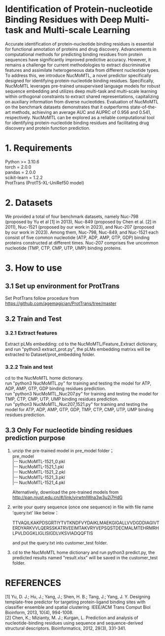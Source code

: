 # Identification of Protein-nucleotide Binding Residues with Deep Multi-task and Multi-scale Learning

Accurate identification of protein-nucleotide binding residues is essential for functional annotation of proteins and drug discovery. Advancements in computational methods for predicting binding residues from protein sequences have significantly improved predictive accuracy. However, it remains a challenge for current methodologies to extract discriminative features and assimilate heterogeneous data from different nucleotide types. To address this, we introduce NucMoMTL, a novel predictor specifically designed for identifying protein-nucleotide binding residues. Specifically, NucMoMTL leverages pre-trained unsupervised language models for robust sequence embedding and utilizes deep multi-task and multi-scale learning within orthogonal constraints to extract shared representations, capitalizing on auxiliary information from diverse nucleotides. Evaluation of NucMoMTL on the benchmark datasets demonstrates that it outperforms state-of-the-art methods, achieving an average AUC and AUPRC of 0.956 and 0.541, respectively. NucMoMTL can be explored as a reliable computational tool for identifying protein-nucleotide binding residues and facilitating drug discovery and protein function prediction. 

# 1. Requirements
Python >= 3.10.6   
torch = 2.0.0   
pandas = 2.0.0   
scikit-learn = 1.2.2   
ProtTrans (ProtT5-XL-UniRef50 model)

# 2. Datasets
We provided a total of four benchmark datasets, namely Nuc-798 (proposed by Yu et al [1] in 2013), Nuc-849 (proposed by Chen et al. [2] in 2011), Nuc-1521 (proposed by our work in 2023), and Nuc-207 (proposed by our work in 2023). Among them, Nuc-798, Nuc-849, and Nuc-1521 each consist of five common nucleotide (ATP, ADP, AMP, GTP, GDP) binding proteins constructed at different times. Nuc-207 comprises five uncommon nucleotide (TMP, CTP, CMP, UTP, UMP) binding proteins.

# 3. How to use

## 3.1 Set up environment for ProtTrans
Set ProtTrans follow procedure from https://github.com/agemagician/ProtTrans/tree/master

## 3.2 Train and Test   

### 3.2.1 Extract features
Extract pLMs embedding: cd to the NucMoMTL/Feature_Extract dictionary, and run "python3 extract_prot.py", the pLMs embedding matrixs will be extracted to Dataset/prot_embedding folder.
### 3.2.2 Train and test
cd to the NucMoMTL home dictionary.  
run "python3 NucMoMTL.py" for training and testing the model for ATP, ADP, AMP, GTP, GDP binding residues prediction.  
run "python3 NucMoMTL_Nuc207.py" for training and testing the model for TMP, CTP, CMP, UTP, UMP binding residues prediction.  
run "python3 NucMoMTL_Nuc207_1521.py" for training and testing the model for ATP, ADP, AMP, GTP, GDP, TMP, CTP, CMP, UTP, UMP binding residues prediction.  

## 3.3 Only For nucleotide binding residues prediction purpose

1. unzip the pre-trained model in pre_model folder；  
   pre_model  
   |--   NucMoMTL-1521_0.pkl  
   |--   NucMoMTL-1521_1.pkl  
   |--   NucMoMTL-1521_2.pkl  
   |--   NucMoMTL-1521_3.pkl  
   |--   NucMoMTL-1521_4.pkl


   Alternatively, download the pre-trained models from http://pan.njust.edu.cn/#/link/yirwtnIWna3w3u2i7HdG
   
3. write your query sequence (once one sequence) in file with file name 'query.txt' like below：
   
   TTVAQILKAKPDSGRTIYTVTKNDFVYDAIKLMAEKGIGALLVVDGDDIAGIVTERDYARKVVLQERSSKATRVEEIMTAKVRYVEPSQSTDECMALMTEHRMRHLPVLDGGKLIGLISIGDLVKSVIADQQFTIS  

   and put the query.txt into customer_test folder.   
4. cd to the NucMoMTL home dictionary and run python3 predict.py, the predicted results named "result.xlsx" will be saved in the customer_test folder.

# REFERENCES
[1] Yu, D. J.; Hu, J.; Yang, J.; Shen, H. B.; Tang, J.; Yang, J. Y. Designing template-free predictor for targeting protein-ligand binding sites with classifier ensemble and spatial clustering. IEEE/ACM Trans Comput Biol Bioinform, 2013, 10(4), 994-1008.   
[2] Chen, K.; Mizianty, M. J.; Kurgan, L. Prediction and analysis of nucleotide-binding residues using sequence and sequence-derived structural descriptors. Bioinformatics, 2012, 28(3), 331-341.
    
